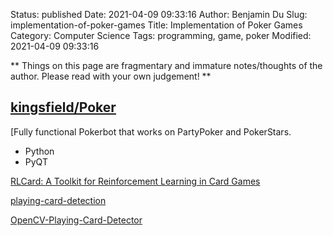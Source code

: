 Status: published
Date: 2021-04-09 09:33:16
Author: Benjamin Du
Slug: implementation-of-poker-games
Title: Implementation of Poker Games
Category: Computer Science
Tags: programming, game, poker
Modified: 2021-04-09 09:33:16

**
Things on this page are fragmentary and immature notes/thoughts of the author.
Please read with your own judgement!
**

## [kingsfield/Poker](https://github.com/kingsfield/Poker)

[Fully functional Pokerbot that works on PartyPoker and PokerStars.
- Python
- PyQT

[RLCard: A Toolkit for Reinforcement Learning in Card Games](https://arxiv.org/pdf/1910.04376.pdf)

[playing-card-detection](https://github.com/geaxgx/playing-card-detection)

[OpenCV-Playing-Card-Detector](https://github.com/EdjeElectronics/OpenCV-Playing-Card-Detector)